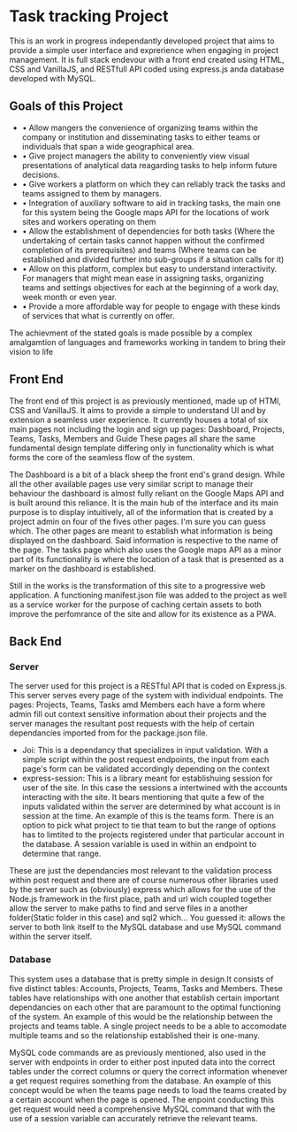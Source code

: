 <h1>Task tracking Project</h1>
<p>This is an work in progress independantly developed project that aims to provide a simple user interface and exprerience when engaging in project management. It is 
full stack endevour with a front end created using HTML, CSS and VanillaJS, and RESTfull API coded using express.js anda database developed with MySQL.</p>

<h2>Goals of this Project</h2>
<ul>
  <li>•	Allow mangers the convenience of organizing teams within the company or institution and disseminating tasks to either teams or individuals that span a wide geographical area.</li>
  <li>• Give project managers the ability to conveniently view visual presentations of analytical data reagarding tasks to help inform future decisions.</li>
  <li>•	Give workers a platform on which they can reliably track the tasks and teams assigned to them by managers.</li>
  <li>•	Integration of auxiliary software to aid in tracking tasks, the main one for this system being the Google maps API for the locations of work sites and workers operating on them</li>
  <li>•	Allow the establishment of dependencies for both tasks (Where the undertaking of certain tasks cannot happen without the confirmed completion of its prerequisites) and teams (Where teams can be established and divided further into sub-groups if a situation calls for it)</li>
  <li>•	Allow on this platform, complex but easy to understand interactivity. For managers that might mean ease in assigning tasks, organizing teams and settings objectives for each at the beginning of a work day, week month or even year.</li>
  <li>•	Provide a more affordable way for people to engage with these kinds of services that what is currently on offer.</li>
</ul>
<p>The achievment of the stated goals is made possible by a complex amalgamtion of languages and frameworks working in tandem to bring their vision to life</p>

<h2>Front End</h2>
<p>The front end of this project is as previously mentioned, made up of HTMl, CSS and VanillaJS. It aims to provide a simple to understand UI and by extension a seamless user experience. It currently houses a total of six main pages not including the login and sign up pages: Dashboard, Projects, Teams, Tasks, Members and Guide These pages all share the same fundamental design template differing only in functionality which is what forms the core of the seamless flow of the system.</p>
<p>The Dashboard is a bit of a black sheep the front end's grand design. While all the other available pages use very similar script to manage their behaviour the dashboard is almost fully reliant on the Google Maps API and is built around this reliance. It is the main hub of the interface and its main purpose is to display intuitively, all of the information that is created by a project admin on four of the fives other pages. I'm sure you can guess which. The other pages are meant to establish what information is being displayed on the dashboard. Said information is respective to the name of the page. The tasks page which also uses the Google maps API as a minor part of its functionality is where the location of a task that is presented as a marker on the dashboard is established.</p>
<p>Still in the works is the transformation of this site to a progressive web application. A functioning manifest.json file was added to the project as well as a service worker for the purpose of caching certain assets to both improve the perfomrance of the site and allow for its existence as a PWA.</p>

<h2>Back End</h2>
<h3>Server</h3>
<p>The server used for this project is a RESTful API that is coded on Express.js. This server serves every page of the system with individual endpoints. The pages: Projects, Teams, Tasks amd Members each have a form where admin fill out context sensitive information about their projects and the server manages the resultant post requests with the help of certain dependancies imported from for the package.json file.</p>
<ul>
  <li>Joi: This is a dependancy that specializes in input validation. With a simple script within the post request endpoints, the input from each page's form can be validated accordingly depending on the context</li>
  <li>express-session: This is a library meant for establishuing session for user of the site. In this case the sessions a intertwined with the accounts interacting with the site. It bears mentioning that quite a few of the inputs validated within the server are determined by what account is in session at the time. An example of this is the teams form. There is an option to pick what project to tie that team to but the range of options has to limtited to the projects registered under that particular account in the database. A session variable is used in within an endpoint to determine that range.</li>
</ul>
<p>These are just the dependancies most relevant to the validation process within post request and there are of course numerous other libraries used by the server such as (obviously) express which allows for the use of the Node.js framework in the first place, path and url wich coupled together allow the server to make paths to find and serve files in a another folder(Static folder in this case) and sql2 which... You guessed it: allows the server to both link itself to the MySQL database and use MySQL command within the server itself.</p>

<h3>Database</h3>
<p>This system uses a database that is pretty simple in design.It consists of five distinct tables: Accounts, Projects, Teams, Tasks and Members. These tables have relationships with one another that establish certain important dependancies on each other that are paramount to the optimal functioning of the system. An example of this would be the relationship between the projects and teams table. A single project needs to be a able to accomodate multiple teams and so the relationship established their is one-many.</p>
<p>MySQL code commands are as previously mentioned, also used in the server with endpoints in order to either post inputed data into the correct tables under the correct columns or query the correct information whenever a get request requires something from the database. An example of this concept would be when the teams page needs to load the teams created by a certain account when the page is opened. The enpoint conducting this get request would need a comprehensive MySQL command that with the use of a session variable can accurately retrieve the relevant teams.</p>

